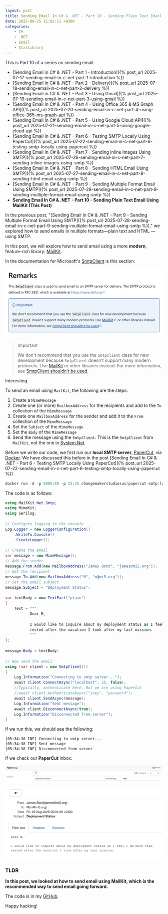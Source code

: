 ```yaml
---
layout: post
title: Sending Email In C# & .NET - Part 10 - Sending Plain Text Email Using MailKit
date: 2025-08-25 11:02:11 +0300
categories:
    - C#
    - .NET
    - Email
    - StarLibrary
---
```


This is Part 10 of a series on sending email.

- [Sending Email in C# & .NET  - Part 1 - Introduction]({% post_url 2025-07-17-sending-email-in-c-net-part-1-introduction %})
- [Sending Email in C# & .NET - Part 2 - Delivery]({% post_url 2025-07-18-sending-email-in-c-net-part-2-delivery %})
- [Sending Email in C# & .NET - Part 3 - Using Gmail]({% post_url 2025-07-19-sending-email-in-c-net-part-3-using-gmail %})
- [Sending Email In C# & .NET - Part 4 - Using Office 365 & MS Graph API]({% post_url 2025-07-20-sending-email-in-c-net-part-4-using-office-365-ms-graph-api %})
- [Sending Email In C# & .NET - Part 5 - Using Google Cloud API]({% post_url 2025-07-21-sending-email-in-c-net-part-5-using-google-cloud-api %})
- [Sending Email In C# & .NET - Part 6 - Testing SMTP Locally  Using PaperCut]({% post_url 2025-07-22-sending-email-in-c-net-part-6-testing-smtp-locally-using-papercut %})
- [Sending Email In C# & .NET - Part 7 - Sending Inline Images Using SMTP]({% post_url 2025-07-26-sending-email-in-c-net-part-7-sending-inline-images-using-smtp %})
- [Sending Email In C# & .NET - Part 8 - Sending HTML Email Using SMTP]({% post_url 2025-07-27-sending-email-in-c-net-part-8-sending-html-email-using-smtp %})
- [Sending Email In C# & .NET - Part 9 - Sending Multiple Format Email Using SMTP]({% post_url 2025-07-28-sending-email-in-c-net-part-9-sending-multiple-format-email-using-smtp %})
- **Sending Email In C# & .NET - Part 10 - Sending Plain Text Email Using MailKit (This Post)**

In the previous post, "[Sending Email In C# & .NET - Part 9 - Sending Multiple Format Email Using SMTP]({% post_url 2025-07-28-sending-email-in-c-net-part-9-sending-multiple-format-email-using-smtp %})," we explored how to send emails in multiple formats—plain text and HTML — using SMTP.

In this post, we will explore how to send email using a more **modern**, feature-rich library: [MailKit](https://www.nuget.org/packages/mailkit/).

In the documentation for Microsoft's [SmtpClient](https://learn.microsoft.com/en-us/dotnet/api/system.net.mail.smtpclient?view=net-9.0) is this section:

![SMTPClientDontUse](../images/2025/08/SMTPClientDontUse.png)

> Important
>
> We don't recommend that you use the `SmtpClient` class for new development because `SmtpClient` doesn't support many modern protocols. Use [MailKit](https://github.com/jstedfast/MailKit) or other libraries instead. For more information, see [SmtpClient shouldn't be used](https://github.com/dotnet/platform-compat/blob/master/docs/DE0005.md).

Interesting.

To send an email using `MailKit`, the following are the steps:

1. Create a `MimeMessage`
2. Create one (or more) `MailboxAddress` for the recipients and add to the `To` collection of the `MimeMessage`
3. Create one `MailboxAddress` for the sender and add it to the `From` collection of the `MimeMessage`
4. Set  the `Subject` of the `MimeMessage`
5. Set the `Body` of the `MimeMessage`
6. Send the message using the `SmtpClient`. This is the `SmtpClient` from `MailKit`, not the one in [System.Net](https://learn.microsoft.com/en-us/dotnet/api/system.net.mail.smtpclient?view=net-9.0).

Before we write our code, we first run our **local SMTP server**, [PaperCut](https://github.com/ChangemakerStudios/Papercut-SMTP), via [Docker](https://www.docker.com/). We have discussed this before in the post [Sending Email In C# & .NET - Part 6 - Testing SMTP Locally Using PaperCut]({% post_url 2025-07-22-sending-email-in-c-net-part-6-testing-smtp-locally-using-papercut %})

```c#
docker run -d -p 8080:80 -p 25:25 changemakerstudiosus/papercut-smtp:latest
```

The code is as follows:

```c#
using MailKit.Net.Smtp;
using MimeKit;
using Serilog;

// Configure logging to the console
Log.Logger = new LoggerConfiguration()
    .WriteTo.Console()
    .CreateLogger();

// Create the email
var message = new MimeMessage();
// Add the sender
message.From.Add(new MailboxAddress("James Bond", "james@mi5.org"));
// Set the recipient
message.To.Add(new MailboxAddress("M", "m@mi5.org"));
// Set the email subject
message.Subject = "Deployment Status";

var textBody = new TextPart("plain")
{
    Text = """
           Dear M,

           I would like to inquire about my deployment status as I feel I am more than
           rested after the vacation I took after my last mission.
           """
};

message.Body = textBody;

// Now send the email
using (var client = new SmtpClient())
{
    Log.Information("Connecting to smtp server...");
    await client.ConnectAsync("localhost", 25, false);
    //Typically, authenticate here. But we are using PaperCut 
    //await client.AuthenticateAsync("joey", "password");
    await client.SendAsync(message);
    Log.Information("Sent message");
    await client.DisconnectAsync(true);
    Log.Information("Disconnected from server");
}
```

If we run this, we should see the following:

```plaintext
[05:34:38 INF] Connecting to smtp server...
[05:34:38 INF] Sent message
[05:34:38 INF] Disconnected from server
```

If we check our **PaperCut** inbox:

![MailKitPlainText](../images/2025/08/MailKitPlainText.png)

![MailKitPlainTextDetails](../images/2025/08/MailKitPlainTextDetails.png)

### TLDR

**In this post, we looked at how to send email using MailKit, which is the recommended way to send email going forward.**

The code is in my [GitHub](https://github.com/conradakunga/BlogCode/tree/master/2025-08-29%20-%20MailKit%20Email).

Happy hacking!
